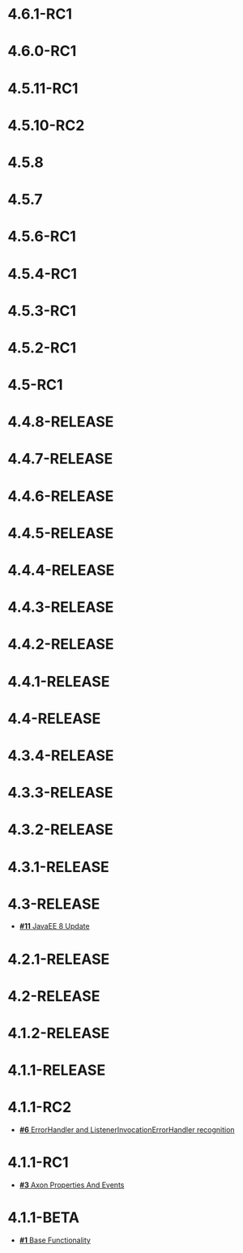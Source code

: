 # 4.6.1-RC1

# 4.6.0-RC1

# 4.5.11-RC1

# 4.5.10-RC2

# 4.5.8

# 4.5.7

# 4.5.6-RC1

# 4.5.4-RC1

# 4.5.3-RC1

# 4.5.2-RC1

# 4.5-RC1

# 4.4.8-RELEASE

# 4.4.7-RELEASE

# 4.4.6-RELEASE

# 4.4.5-RELEASE

# 4.4.4-RELEASE

# 4.4.3-RELEASE

# 4.4.2-RELEASE

# 4.4.1-RELEASE

# 4.4-RELEASE

# 4.3.4-RELEASE

# 4.3.3-RELEASE

# 4.3.2-RELEASE

# 4.3.1-RELEASE

# 4.3-RELEASE

* [**#11** JavaEE 8 Update](https://github.com/Scalified/axonframework-cdi/issues/11)

# 4.2.1-RELEASE

# 4.2-RELEASE

# 4.1.2-RELEASE

# 4.1.1-RELEASE

# 4.1.1-RC2

* [**#6** ErrorHandler and ListenerInvocationErrorHandler recognition](https://github.com/Scalified/axonframework-cdi/issues/6)

# 4.1.1-RC1

* [**#3** Axon Properties And Events](https://github.com/Scalified/axonframework-cdi/issues/3)

# 4.1.1-BETA

* [**#1** Base Functionality](https://github.com/Scalified/axonframework-cdi/issues/1)
